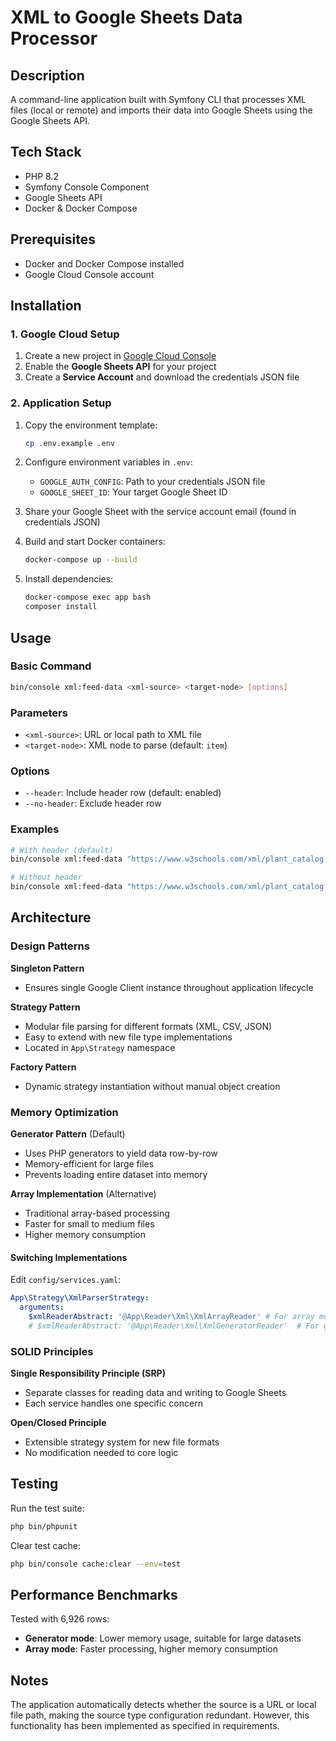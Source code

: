 # XML to Google Sheets Data Processor

## Description

A command-line application built with Symfony CLI that processes XML files (local or remote) and imports their data into Google Sheets using the Google Sheets API.

## Tech Stack

- PHP 8.2
- Symfony Console Component
- Google Sheets API
- Docker & Docker Compose

## Prerequisites

- Docker and Docker Compose installed
- Google Cloud Console account

## Installation

### 1. Google Cloud Setup

1. Create a new project in [Google Cloud Console](https://console.cloud.google.com/)
2. Enable the **Google Sheets API** for your project
3. Create a **Service Account** and download the credentials JSON file

### 2. Application Setup

1. Copy the environment template:

   ```bash
   cp .env.example .env
   ```

2. Configure environment variables in `.env`:

   - `GOOGLE_AUTH_CONFIG`: Path to your credentials JSON file
   - `GOOGLE_SHEET_ID`: Your target Google Sheet ID

3. Share your Google Sheet with the service account email (found in credentials JSON)

4. Build and start Docker containers:

   ```bash
   docker-compose up --build
   ```

5. Install dependencies:
   ```bash
   docker-compose exec app bash
   composer install
   ```

## Usage

### Basic Command

```bash
bin/console xml:feed-data <xml-source> <target-node> [options]
```

### Parameters

- `<xml-source>`: URL or local path to XML file
- `<target-node>`: XML node to parse (default: `item`)

### Options

- `--header`: Include header row (default: enabled)
- `--no-header`: Exclude header row

### Examples

```bash
# With header (default)
bin/console xml:feed-data "https://www.w3schools.com/xml/plant_catalog.xml" PLANT

# Without header
bin/console xml:feed-data "https://www.w3schools.com/xml/plant_catalog.xml" PLANT --no-header
```

## Architecture

### Design Patterns

**Singleton Pattern**

- Ensures single Google Client instance throughout application lifecycle

**Strategy Pattern**

- Modular file parsing for different formats (XML, CSV, JSON)
- Easy to extend with new file type implementations
- Located in `App\Strategy` namespace

**Factory Pattern**

- Dynamic strategy instantiation without manual object creation

### Memory Optimization

**Generator Pattern** (Default)

- Uses PHP generators to yield data row-by-row
- Memory-efficient for large files
- Prevents loading entire dataset into memory

**Array Implementation** (Alternative)

- Traditional array-based processing
- Faster for small to medium files
- Higher memory consumption

#### Switching Implementations

Edit `config/services.yaml`:

```yaml
App\Strategy\XmlParserStrategy:
  arguments:
    $xmlReaderAbstract: '@App\Reader\Xml\XmlArrayReader' # For array mode
    # $xmlReaderAbstract: '@App\Reader\Xml\XmlGeneratorReader'  # For generator mode (default)
```

### SOLID Principles

**Single Responsibility Principle (SRP)**

- Separate classes for reading data and writing to Google Sheets
- Each service handles one specific concern

**Open/Closed Principle**

- Extensible strategy system for new file formats
- No modification needed to core logic

## Testing

Run the test suite:

```bash
php bin/phpunit
```

Clear test cache:

```bash
php bin/console cache:clear --env=test
```

## Performance Benchmarks

Tested with 6,926 rows:

- **Generator mode**: Lower memory usage, suitable for large datasets
- **Array mode**: Faster processing, higher memory consumption

## Notes

The application automatically detects whether the source is a URL or local file path, making the source type configuration redundant. However, this functionality has been implemented as specified in requirements.

